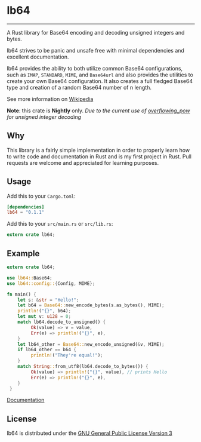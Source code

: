 # lb64

----
A Rust library for Base64 encoding and decoding unsigned integers and bytes.

lb64 strives to be panic and unsafe free with minimal dependencies and excellent documentation.

lb64 provides the ability to both utilize common Base64 configurations, such as `IMAP`, `STANDARD`, `MIME`, and `Base64url` and also provides the utilities to create your own Base64 configuration. It also creates a full fledged Base64 type and creation of a random Base64 number of n length.

See more information on [Wikipedia](https://en.wikipedia.org/wiki/Base64)

**Note**: this crate is **Nightly** only.
*Due to the current use of [overflowing_pow](https://doc.rust-lang.org/nightly/std/primitive.u128.html#method.overflowing_pow) for unsigned integer decoding*

## Why
This library is a fairly simple implementation in order to properly learn how to write code and documentation in Rust and is my first project in Rust. Pull requests are welcome and appreciated for learning purposes.

## Usage

Add this to your `Cargo.toml`:

```toml
[dependencies]
lb64 = "0.1.1"
```

Add this to your `src/main.rs` or `src/lib.rs`:
```rust
extern crate lb64;
```

## Example
```Rust
extern crate lb64;

use lb64::Base64;
use lb64::config::{Config, MIME};

fn main() {
    let s: &str = "Hello!";
    let b64 = Base64::new_encode_bytes(s.as_bytes(), MIME);
    println!("{}", b64);
    let mut v: u128 = 0;
    match lb64.decode_to_unsigned() {
         Ok(value) => v = value,
         Err(e) => println!("{}", e),
    }
    let lb64_other = Base64::new_encode_unsigned(&v, MIME);
    if lb64_other == b64 {
         println!("They're equal!");
    }
    match String::from_utf8(lb64.decode_to_bytes()) {
         Ok(value) => println!("{}", value), // prints Hello
         Err(e) => println!("{}", e),
    }
 }
```

[Documentation](https://docs.rs/lb64/0.1.0/lb64/)

## License
lb64 is distributed under the [GNU General Public License Version 3](https://www.gnu.org/licenses/gpl-3.0.en.html)
